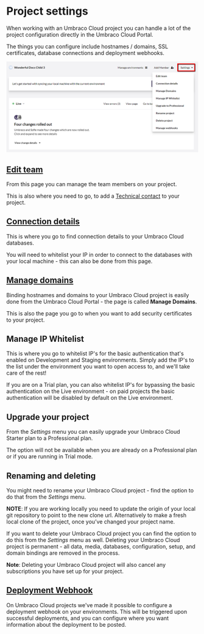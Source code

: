 # Project settings

When working with an Umbraco Cloud project you can handle a lot of the project configuration directly in the Umbraco Cloud Portal.

The things you can configure include hostnames / domains, SSL certificates, database connections and deployment webhooks.

![settings](images/project-settings.png)

## [Edit team](../Team-Members)

From this page you can manage the team members on your project.

This is also where you need to go, to add a [Technical contact](../Team-Members/Technical-contact.md) to your project.

## [Connection details](../../Databases)

This is where you go to find connection details to your Umbraco Cloud databases.

You will need to whitelist your IP in order to connect to the databases with your local machine - this can also be done from this page.

## [Manage domains](../Manage-Domains)

Binding hostnames and domains to your Umbraco Cloud project is easily done from the Umbraco Cloud Portal - the page is called **Manage Domains**.

This is also the page you go to when you want to add security certificates to your project.

## Manage IP Whitelist

This is where you go to whitelist IP's for the basic authentication that's enabled on Development and Staging environments. Simply add the IP's to the list under the environment you want to open access to, and we'll take care of the rest!

If you are on a Trial plan, you can also whitelist IP's for bypassing the basic authentication on the Live environment - on paid projects the basic authentication will be disabled by default on the Live environment.

## Upgrade your project

From the *Settings* menu you can easily upgrade your Umbraco Cloud Starter plan to a Professional plan.

The option will not be available when you are already on a Professional plan or if you are running in Trial mode.

## Renaming and deleting

You might need to rename your Umbraco Cloud project - find the option to do that from the *Settings* menu. 

**NOTE**: If you are working locally you need to update the origin of your local git repository to point to the new clone url. Alternatively to make a fresh local clone of the project, once you’ve changed your project name.

If you want to delete your Umbraco Cloud project you can find the option to do this from the *Settings* menu as well. Deleting your Umbraco Cloud project is permanent - all data, media, databases, configuration, setup, and domain bindings are removed in the process.

**Note**: Deleting your Umbraco Cloud project will also cancel any subscriptions you have set up for your project.

## [Deployment Webhook](../../Deployment/Deployment-webhook)

On Umbraco Cloud projects we've made it possible to configure a deployment webhook on your environments. This will be triggered upon successful deployments, and you can configure where you want information about the deployment to be posted.
